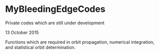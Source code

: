 # MyBleedingEdgeCodes
Private codes which are still under development

13 October 2015

Functions which are required in orbit propagation, numerical integration, and statistical orbit determination.
